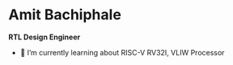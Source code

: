 #                                                                     Amit Bachiphale 
**RTL Design Engineer** 


- 🌱 I’m currently learning about RISC-V RV32I, VLIW Processor 
